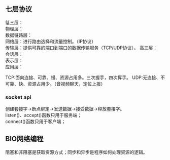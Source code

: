 #

## 七层协议
低三层：  
    物理层：  
    数据链路层：  
    网络层：进行路由选择和流量控制。（IP协议）  
传输层：提供可靠的端口到端口的数据传输服务（TCP/UDP协议）。
高三层：  
    会话层：  
    表示层：  
    应用层：  

TCP:面向连接、可靠、慢、资源占用多。三次握手，四次挥手。
UDP:无连接、不可靠、快、资源占用少。（音视频聊天，定位上报）

### socket api
创建套接字->断点绑定->发送数据->接受数据->释放套接字。  
listen()、accept()函数只用于服务端；  
connect()函数只用于客户端；

## BIO网络编程
阻塞和非阻塞是获取资源方式；同步和异步是程序如何处理资源的逻辑。
